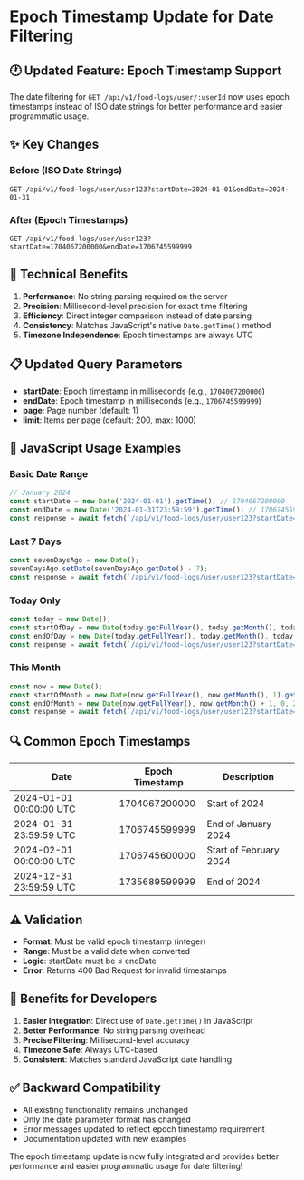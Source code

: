 # Epoch Timestamp Update for Date Filtering

## 🕐 **Updated Feature: Epoch Timestamp Support**

The date filtering for `GET /api/v1/food-logs/user/:userId` now uses epoch timestamps instead of ISO date strings for better performance and easier programmatic usage.

## ✨ **Key Changes**

### **Before (ISO Date Strings)**
```http
GET /api/v1/food-logs/user/user123?startDate=2024-01-01&endDate=2024-01-31
```

### **After (Epoch Timestamps)**
```http
GET /api/v1/food-logs/user/user123?startDate=1704067200000&endDate=1706745599999
```

## 🔧 **Technical Benefits**

1. **Performance**: No string parsing required on the server
2. **Precision**: Millisecond-level precision for exact time filtering
3. **Efficiency**: Direct integer comparison instead of date parsing
4. **Consistency**: Matches JavaScript's native `Date.getTime()` method
5. **Timezone Independence**: Epoch timestamps are always UTC

## 📋 **Updated Query Parameters**

- **startDate**: Epoch timestamp in milliseconds (e.g., `1704067200000`)
- **endDate**: Epoch timestamp in milliseconds (e.g., `1706745599999`)
- **page**: Page number (default: 1)
- **limit**: Items per page (default: 200, max: 1000)

## 🚀 **JavaScript Usage Examples**

### **Basic Date Range**
```javascript
// January 2024
const startDate = new Date('2024-01-01').getTime(); // 1704067200000
const endDate = new Date('2024-01-31T23:59:59').getTime(); // 1706745599999
const response = await fetch(`/api/v1/food-logs/user/user123?startDate=${startDate}&endDate=${endDate}`);
```

### **Last 7 Days**
```javascript
const sevenDaysAgo = new Date();
sevenDaysAgo.setDate(sevenDaysAgo.getDate() - 7);
const response = await fetch(`/api/v1/food-logs/user/user123?startDate=${sevenDaysAgo.getTime()}`);
```

### **Today Only**
```javascript
const today = new Date();
const startOfDay = new Date(today.getFullYear(), today.getMonth(), today.getDate()).getTime();
const endOfDay = new Date(today.getFullYear(), today.getMonth(), today.getDate(), 23, 59, 59, 999).getTime();
const response = await fetch(`/api/v1/food-logs/user/user123?startDate=${startOfDay}&endDate=${endOfDay}`);
```

### **This Month**
```javascript
const now = new Date();
const startOfMonth = new Date(now.getFullYear(), now.getMonth(), 1).getTime();
const endOfMonth = new Date(now.getFullYear(), now.getMonth() + 1, 0, 23, 59, 59, 999).getTime();
const response = await fetch(`/api/v1/food-logs/user/user123?startDate=${startOfMonth}&endDate=${endOfMonth}`);
```

## 🔍 **Common Epoch Timestamps**

| Date | Epoch Timestamp | Description |
|------|----------------|-------------|
| 2024-01-01 00:00:00 UTC | 1704067200000 | Start of 2024 |
| 2024-01-31 23:59:59 UTC | 1706745599999 | End of January 2024 |
| 2024-02-01 00:00:00 UTC | 1706745600000 | Start of February 2024 |
| 2024-12-31 23:59:59 UTC | 1735689599999 | End of 2024 |

## ⚠️ **Validation**

- **Format**: Must be valid epoch timestamp (integer)
- **Range**: Must be a valid date when converted
- **Logic**: startDate must be ≤ endDate
- **Error**: Returns 400 Bad Request for invalid timestamps

## 🎯 **Benefits for Developers**

1. **Easier Integration**: Direct use of `Date.getTime()` in JavaScript
2. **Better Performance**: No string parsing overhead
3. **Precise Filtering**: Millisecond-level accuracy
4. **Timezone Safe**: Always UTC-based
5. **Consistent**: Matches standard JavaScript date handling

## ✅ **Backward Compatibility**

- All existing functionality remains unchanged
- Only the date parameter format has changed
- Error messages updated to reflect epoch timestamp requirement
- Documentation updated with new examples

The epoch timestamp update is now fully integrated and provides better performance and easier programmatic usage for date filtering!
